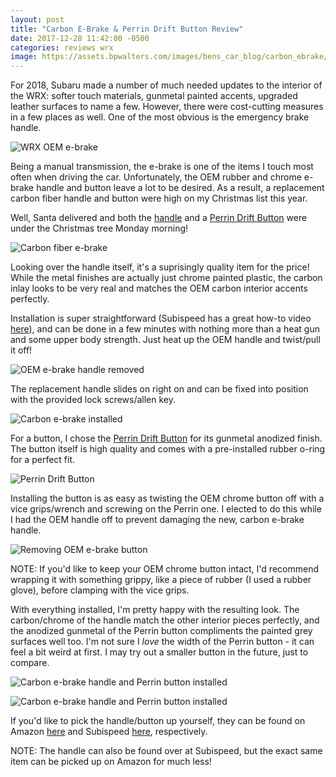 ```yaml
---
layout: post
title: "Carbon E-Brake & Perrin Drift Button Review"
date: 2017-12-28 11:42:00 -0500
categories: reviews wrx
image: https://assets.bpwalters.com/images/bens_car_blog/carbon_ebrake/wrx_carbon_ebrake_2.jpg
---
```


<span class="is-first-letter">F</span>or 2018, Subaru made a number of much needed updates to the interior of the WRX: softer touch materials, gunmetal painted accents, upgraded leather surfaces to name a few.  However, there were cost-cutting measures in a few places as well.  One of the most obvious is the emergency brake handle.

![WRX OEM e-brake](https://assets.bpwalters.com/images/bens_car_blog/carbon_ebrake/wrx_oem_ebrake.jpg)

Being a manual transmission, the e-brake is one of the items I touch most often when driving the car.  Unfortunately, the OEM rubber and chrome e-brake handle and button leave a lot to be desired.  As a result, a replacement carbon fiber handle and button were high on my Christmas list this year.

Well, Santa delivered and both the [handle](http://amzn.to/2Ci0Fpa) and a [Perrin Drift Button](http://www.subispeed.com/2015-subaru-sti/interior/e-brake-accessories/perrin-e-brake-replacement-button-silver-or-black-2015-wrx-2015-sti) were under the Christmas tree Monday morning!

![Carbon fiber e-brake](https://assets.bpwalters.com/images/bens_car_blog/carbon_ebrake/wrx_carbon_ebrake.jpg)

Looking over the handle itself, it's a suprisingly quality item for the price!  While the metal finishes are actually just chrome painted plastic, the carbon inlay looks to be very real and matches the OEM carbon interior accents perfectly.

Installation is super straightforward (Subispeed has a great how-to video [here](https://www.youtube.com/watch?v=ffKULeXfxP0)), and can be done in a few minutes with nothing more than a heat gun and some upper body strength.  Just heat up the OEM handle and twist/pull it off!

![OEM e-brake handle removed](https://assets.bpwalters.com/images/bens_car_blog/carbon_ebrake/wrx_installing_ebrake.jpg)

The replacement handle slides on right on and can be fixed into position with the provided lock screws/allen key.

![Carbon e-brake installed](https://assets.bpwalters.com/images/bens_car_blog/carbon_ebrake/wrx_carbon_ebrake_1.jpg)

For a button, I chose the [Perrin Drift Button](http://www.subispeed.com/2015-subaru-sti/interior/e-brake-accessories/perrin-e-brake-replacement-button-silver-or-black-2015-wrx-2015-sti) for its gunmetal anodized finish.  The button itself is high quality and comes with a pre-installed rubber o-ring for a perfect fit.

![Perrin Drift Button](https://assets.bpwalters.com/images/bens_car_blog/carbon_ebrake/wrx_perrin_ebrake_button.jpg)

Installing the button is as easy as twisting the OEM chrome button off with a vice grips/wrench and screwing on the Perrin one.  I elected to do this while I had the OEM handle off to prevent damaging the new, carbon e-brake handle.

![Removing OEM e-brake button](https://assets.bpwalters.com/images/bens_car_blog/carbon_ebrake/wrx_installing_ebrake_button.jpg)

NOTE: If you'd like to keep your OEM chrome button intact, I'd recommend wrapping it with something grippy, like a piece of rubber (I used a rubber glove), before clamping with the vice grips.

With everything installed, I'm pretty happy with the resulting look.  The carbon/chrome of the handle match the other interior pieces perfectly, and the anodized gunmetal of the Perrin button compliments the painted grey surfaces well too.  I'm not sure I *love* the width of the Perrin button - it can feel a bit weird at first.  I may try out a smaller button in the future, just to compare.

![Carbon e-brake handle and Perrin button installed](https://assets.bpwalters.com/images/bens_car_blog/carbon_ebrake/wrx_carbon_ebrake_2.jpg)

![Carbon e-brake handle and Perrin button installed](https://assets.bpwalters.com/images/bens_car_blog/carbon_ebrake/wrx_carbon_ebrake_3.jpg)

If you'd like to pick the handle/button up yourself, they can be found on Amazon [here](http://amzn.to/2Ci0Fpa) and Subispeed [here](http://www.subispeed.com/2015-subaru-sti/interior/e-brake-accessories/perrin-e-brake-replacement-button-silver-or-black-2015-wrx-2015-sti), respectively.

NOTE: The handle can also be found over at Subispeed, but the exact same item can be picked up on Amazon for much less!